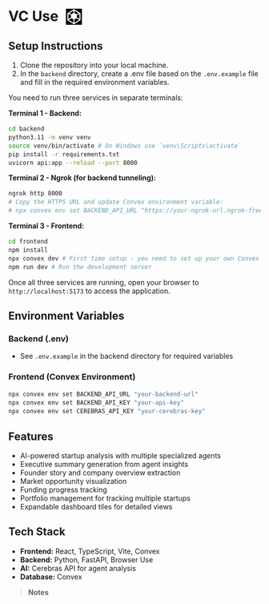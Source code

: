 # VC Use  <img src="frontend/public/logo.svg" alt="VC Use Logo" width="32" height="32" style="vertical-align: bottom; margin-left: 8px;">

## Setup Instructions
1. Clone the repository into your local machine.
2. In the `backend` directory, create a .env file based on the `.env.example` file and fill in the required environment variables.

You need to run three services in separate terminals:

**Terminal 1 - Backend:**
```bash
cd backend
python3.11 -m venv venv
source venv/bin/activate # On Windows use `venv\Scripts\activate`
pip install -r requirements.txt
uvicorn api:app --reload --port 8000
```

**Terminal 2 - Ngrok (for backend tunneling):**
```bash
ngrok http 8000
# Copy the HTTPS URL and update Convex environment variable:
# npx convex env set BACKEND_API_URL "https://your-ngrok-url.ngrok-free.app"
```

**Terminal 3 - Frontend:**
```bash
cd frontend
npm install
npx convex dev # First time setup - you need to set up your own Convex project, see https://docs.convex.dev/quickstart
npm run dev # Run the development server
```

Once all three services are running, open your browser to `http://localhost:5173` to access the application.

## Environment Variables

### Backend (.env)
- See `.env.example` in the backend directory for required variables

### Frontend (Convex Environment)
```bash
npx convex env set BACKEND_API_URL "your-backend-url"
npx convex env set BACKEND_API_KEY "your-api-key"
npx convex env set CEREBRAS_API_KEY "your-cerebras-key"
```

## Features
- AI-powered startup analysis with multiple specialized agents
- Executive summary generation from agent insights
- Founder story and company overview extraction
- Market opportunity visualization
- Funding progress tracking
- Portfolio management for tracking multiple startups
- Expandable dashboard tiles for detailed views

## Tech Stack
- **Frontend:** React, TypeScript, Vite, Convex
- **Backend:** Python, FastAPI, Browser Use
- **AI:** Cerebras API for agent analysis
- **Database:** Convex

> **Notes**
>